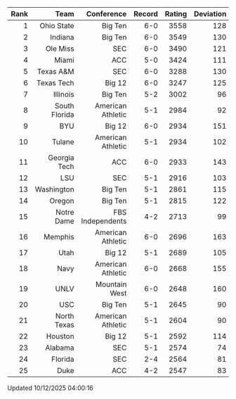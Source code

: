 | Rank  | Team                 | Conference           | Record   | Rating | Deviation |
| ---:  | ---:                 | ---:                 | ---:     | ---:   | ---:      |
| 1     | Ohio State           | Big Ten              | 6-0      | 3558   | 128       |
| 2     | Indiana              | Big Ten              | 6-0      | 3549   | 130       |
| 3     | Ole Miss             | SEC                  | 6-0      | 3490   | 121       |
| 4     | Miami                | ACC                  | 5-0      | 3424   | 111       |
| 5     | Texas A&M            | SEC                  | 6-0      | 3288   | 130       |
| 6     | Texas Tech           | Big 12               | 6-0      | 3247   | 125       |
| 7     | Illinois             | Big Ten              | 5-2      | 3002   | 96        |
| 8     | South Florida        | American Athletic    | 5-1      | 2984   | 92        |
| 9     | BYU                  | Big 12               | 6-0      | 2934   | 151       |
| 10    | Tulane               | American Athletic    | 5-1      | 2934   | 102       |
| 11    | Georgia Tech         | ACC                  | 6-0      | 2933   | 143       |
| 12    | LSU                  | SEC                  | 5-1      | 2916   | 103       |
| 13    | Washington           | Big Ten              | 5-1      | 2861   | 115       |
| 14    | Oregon               | Big Ten              | 5-1      | 2815   | 122       |
| 15    | Notre Dame           | FBS Independents     | 4-2      | 2713   | 99        |
| 16    | Memphis              | American Athletic    | 6-0      | 2696   | 163       |
| 17    | Utah                 | Big 12               | 5-1      | 2689   | 105       |
| 18    | Navy                 | American Athletic    | 6-0      | 2668   | 155       |
| 19    | UNLV                 | Mountain West        | 6-0      | 2648   | 160       |
| 20    | USC                  | Big Ten              | 5-1      | 2645   | 90        |
| 21    | North Texas          | American Athletic    | 5-1      | 2604   | 90        |
| 22    | Houston              | Big 12               | 5-1      | 2592   | 114       |
| 23    | Alabama              | SEC                  | 5-1      | 2574   | 74        |
| 24    | Florida              | SEC                  | 2-4      | 2564   | 81        |
| 25    | Duke                 | ACC                  | 4-2      | 2547   | 83        |

Updated 10/12/2025 04:00:16
